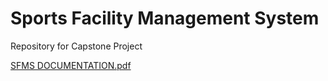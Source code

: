 # Sports Facility Management System
 Repository for Capstone Project
 
 [SFMS DOCUMENTATION.pdf](https://github.com/Michael-117/Sports-Facility-Management/files/9553726/SFMS.DOCUMENTATION.pdf)
